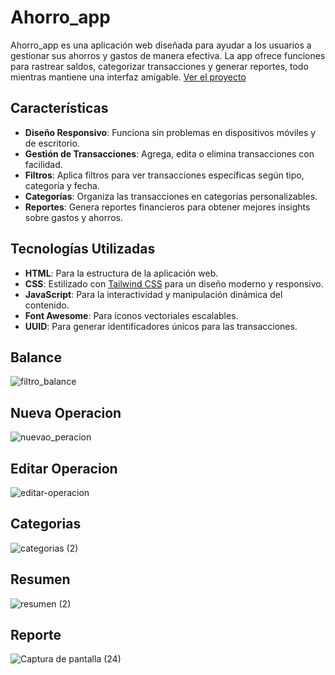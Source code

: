 ﻿# Ahorro_app
Ahorro_app es una aplicación web diseñada para ayudar a los usuarios a gestionar sus ahorros y gastos de manera efectiva. La app ofrece funciones para rastrear saldos, categorizar transacciones y generar reportes, todo mientras mantiene una interfaz amigable.
[Ver el proyecto ](https://maribelcongo.github.io/ahorro_app/)

## Características

- **Diseño Responsivo**: Funciona sin problemas en dispositivos móviles y de escritorio.
- **Gestión de Transacciones**: Agrega, edita o elimina transacciones con facilidad.
- **Filtros**: Aplica filtros para ver transacciones específicas según tipo, categoría y fecha.
- **Categorías**: Organiza las transacciones en categorías personalizables.
- **Reportes**: Genera reportes financieros para obtener mejores insights sobre gastos y ahorros.

## Tecnologías Utilizadas

- **HTML**: Para la estructura de la aplicación web.
- **CSS**: Estilizado con [Tailwind CSS](https://tailwindcss.com/) para un diseño moderno y responsivo.
- **JavaScript**: Para la interactividad y manipulación dinámica del contenido.
- **Font Awesome**: Para íconos vectoriales escalables.
- **UUID**: Para generar identificadores únicos para las transacciones.

## Balance

![filtro_balance](https://github.com/user-attachments/assets/48616ecc-c814-4a7f-89b0-7211e2a9dd6f)

## Nueva Operacion

![nuevao_peracion](https://github.com/user-attachments/assets/5f0c24a4-6080-4fd2-bb7f-8654ee456bc0)

## Editar Operacion 

![editar-operacion](https://github.com/user-attachments/assets/7286d399-6053-4c9e-b68e-22add35cb1a2)

## Categorias

![categorias (2)](https://github.com/user-attachments/assets/2cc465bc-b33f-4f66-8eb1-e93b6eb8e95f)


## Resumen

![resumen (2)](https://github.com/user-attachments/assets/00751353-4a58-4716-98ec-aa955d19f73f)


## Reporte

![Captura de pantalla (24)](https://github.com/user-attachments/assets/b1036f25-9088-42b2-83ba-838995b53754)

